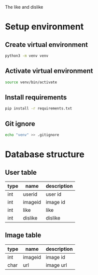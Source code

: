 The like and dislike

# Setup environment

## Create virtual environment

```bash
python3 -m venv venv
```

## Activate virtual environment

```bash
source venv/bin/activate
```

## Install requirements

```bash
pip install -r requirements.txt
```

## Git ignore

```bash
echo "venv" >> .gitignore
```


# Database structure
## User table

| type | name | description |
|------|------|-------------|
| int  | userid | user id |
| int  | imageid | image id |
| int  | like | like |
| int  | dislike | dislike |

## Image table

| type | name | description |
|------|------|-------------|
| int  | imageid | image id |
| char| url | image url |




